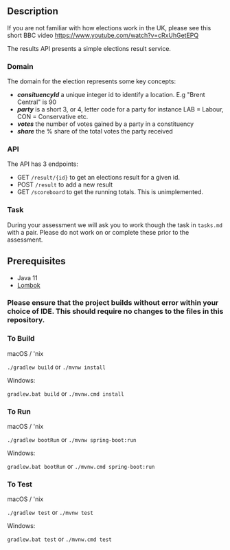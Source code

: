 ## Description

If you are not familiar with how elections work in the UK, please see this short BBC video https://www.youtube.com/watch?v=cRxUhGetEPQ

The results API presents a simple elections result service.

### Domain
The domain for the election represents some key concepts:
- _**consituencyId**_ a unique integer id to identify a location. E.g "Brent Central" is 90
- _**party**_ is a short 3, or 4, letter code for a party for instance LAB = Labour, CON = Conservative etc.
- _**votes**_ the number of votes gained by a party in a constituency
- _**share**_ the % share of the total votes the party received

### API
The API has 3 endpoints:
- GET `/result/{id}` to get an elections result for a given id.
- POST `/result` to add a new result
- GET `/scoreboard` to get the running totals. This is unimplemented.

### Task

During your assessment we will ask you to work though the task in `tasks.md` with a pair. Please do not work on or complete these prior to the assessment.

## Prerequisites
- Java 11
- [Lombok](https://projectlombok.org/)

### Please ensure that the project builds without error within your choice of IDE. This should require no changes to the files in this repository.
### To Build
macOS / 'nix

`./gradlew build` or `./mvnw install`

Windows:

`gradlew.bat build` or `./mvnw.cmd install`

### To Run
macOS / 'nix

`./gradlew bootRun` or `./mvnw spring-boot:run`

Windows:

`gradlew.bat bootRun` or `./mvnw.cmd spring-boot:run`

### To Test
macOS / 'nix

`./gradlew test` or `./mvnw test`

Windows:

`gradlew.bat test` or `./mvnw.cmd test`
